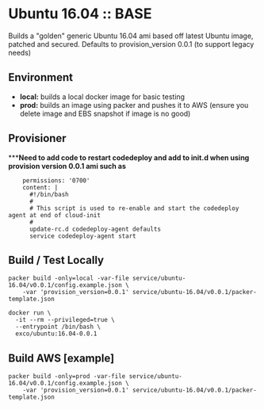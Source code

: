 Ubuntu 16.04 :: BASE
====================
Builds a "golden" generic Ubuntu 16.04 ami based off latest Ubuntu image, patched and secured. Defaults to provision_version 0.0.1 (to support legacy needs)


Environment 
----------
* **local:** builds a local docker image for basic testing
* **prod:**  builds an image using packer and pushes it to AWS (ensure you delete image and EBS snapshot if image is no good) 

Provisioner 
----------- 

**\***Need to add code to restart codedeploy and add to init.d when using provision version 0.0.1 ami such as**

```- path: /sbin/enable_codedeploy
    permissions: '0700'
    content: |
      #!/bin/bash
      #
      # This script is used to re-enable and start the codedeploy agent at end of cloud-init
      #
      update-rc.d codedeploy-agent defaults
      service codedeploy-agent start
``` 
     

Build / Test Locally
--------------------
```commandline
packer build -only=local -var-file service/ubuntu-16.04/v0.0.1/config.example.json \
    -var 'provision_version=0.0.1' service/ubuntu-16.04/v0.0.1/packer-template.json

docker run \
  -it --rm --privileged=true \
  --entrypoint /bin/bash \
  exco/ubuntu:16.04-0.0.1
```

Build AWS [example] 
-------------------
```commandline
packer build -only=prod -var-file service/ubuntu-16.04/v0.0.1/config.example.json \
    -var 'provision_version=0.0.1' service/ubuntu-16.04/v0.0.1/packer-template.json
```
